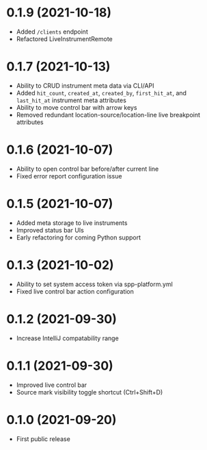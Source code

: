 # 0.1.9 (2021-10-18)
- Added `/clients` endpoint
- Refactored LiveInstrumentRemote

# 0.1.7 (2021-10-13)
- Ability to CRUD instrument meta data via CLI/API
- Added `hit_count`, `created_at`, `created_by`, `first_hit_at`, and `last_hit_at` instrument meta attributes 
- Ability to move control bar with arrow keys
- Removed redundant location-source/location-line live breakpoint attributes

# 0.1.6 (2021-10-07)
- Ability to open control bar before/after current line
- Fixed error report configuration issue

# 0.1.5 (2021-10-07)
- Added meta storage to live instruments
- Improved status bar UIs
- Early refactoring for coming Python support

# 0.1.3 (2021-10-02)
- Ability to set system access token via spp-platform.yml
- Fixed live control bar action configuration

# 0.1.2 (2021-09-30)
- Increase IntelliJ compatability range

# 0.1.1 (2021-09-30)
- Improved live control bar
- Source mark visibility toggle shortcut (Ctrl+Shift+D)

# 0.1.0 (2021-09-20)
- First public release
